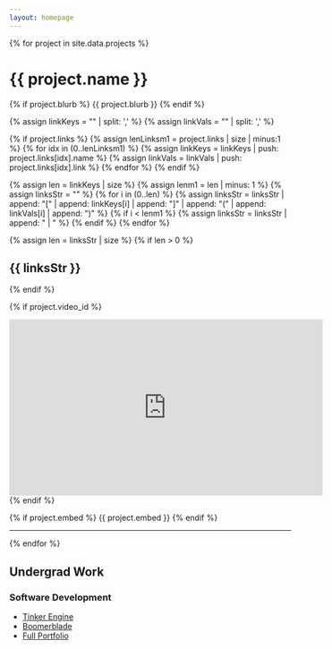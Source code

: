 ```yaml
---
layout: homepage
---
```


<link rel="stylesheet" href="css/main.css">

{% for project in site.data.projects %}
# {{ project.name }}

{% if project.blurb %}
{{ project.blurb }}
{% endif %}

{% assign linkKeys = "" | split: ',' %}
{% assign linkVals = "" | split: ',' %}

{% if project.links %}
    {% assign lenLinksm1 = project.links | size | minus:1 %}
    {% for idx in (0..lenLinksm1) %}
        {% assign linkKeys = linkKeys | push: project.links[idx].name %}
        {% assign linkVals = linkVals | push: project.links[idx].link %}
    {% endfor %}
{% endif %}

{% assign len = linkKeys | size %}
{% assign lenm1 = len | minus: 1 %}
{% assign linksStr = "" %}
{% for i in (0..len) %}
    {% assign linksStr = linksStr | append: "[" | append: linkKeys[i] | append: "]" | append: "(" | append: linkVals[i] | append: ")" %}
    {% if i < lenm1 %}
        {% assign linksStr = linksStr | append: " | " %}
    {% endif %}
{% endfor %}

{% assign len = linksStr | size %}
{% if len > 0 %}
## {{ linksStr }}
{% endif %}

{% if project.video_id %}
<iframe width="560" height="315" src="https://www.youtube.com/embed/{{ project.video_id }}" title="YouTube video player" frameborder="0" allow="accelerometer; autoplay; clipboard-write; encrypted-media; gyroscope; picture-in-picture; web-share" referrerpolicy="strict-origin-when-cross-origin" allowfullscreen></iframe>
{% endif %}

{% if project.embed %}
{{ project.embed }}
{% endif %}

---

{% endfor %}

## Undergrad Work

### Software Development
- [Tinker Engine](https://grier.hashnode.dev/tinker-engine)
- [Boomerblade](https://boomerblade.wixsite.com/boomerblade)
- [Full Portfolio](https://robbiegrier.wixsite.com/portfolio)
